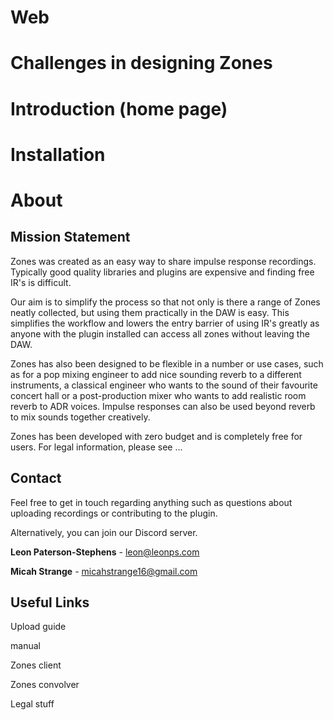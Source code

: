 # Web

# Challenges in designing Zones

# Introduction (home page)

# Installation

# About

## Mission Statement

Zones was created as an easy way to share impulse response recordings. Typically good quality
libraries and plugins are expensive and finding free IR's is difficult.

Our aim is to simplify the process so that not only is there a range of Zones neatly collected, but
using them practically in the DAW is easy. This simplifies the workflow and lowers the entry barrier
of using IR's greatly as anyone with the plugin installed can access all zones without leaving
the DAW.

Zones has also been designed to be flexible in a number or use cases, such as for a pop mixing engineer
to add nice sounding reverb to a different instruments, a classical engineer who wants to the sound
of their favourite concert hall or a post-production mixer who wants to add realistic room reverb to
ADR voices. Impulse responses can also be used beyond reverb to mix sounds together creatively.

Zones has been developed with zero budget and is completely free for users.
For legal information, please see ...

## Contact

Feel free to get in touch regarding anything such as questions about uploading recordings or
contributing to the plugin.

Alternatively, you can join our Discord server.

**Leon Paterson-Stephens** - leon@leonps.com

**Micah Strange** - micahstrange16@gmail.com

## Useful Links

Upload guide

manual

Zones client

Zones convolver

Legal stuff
